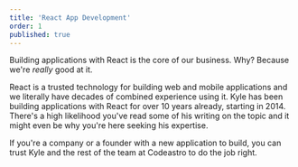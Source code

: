 ```yaml
---
title: 'React App Development'
order: 1
published: true
---
```


Building applications with React is the core of our business. Why? Because we're _really_ good at it.

React is a trusted technology for building web and mobile applications and we literally have decades of combined experience using it. Kyle has been building applications with React for over 10 years already, starting in 2014. There's a high likelihood you've read some of his writing on the topic and it might even be why you're here seeking his expertise.

If you're a company or a founder with a new application to build, you can trust Kyle and the rest of the team at Codeastro to do the job right.

